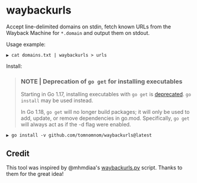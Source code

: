# waybackurls

Accept line-delimited domains on stdin, fetch known URLs from the Wayback Machine for `*.domain` and output them on stdout.

Usage example:

```
▶ cat domains.txt | waybackurls > urls
```

Install:
> ### NOTE | Deprecation of `go get` for installing executables
> Starting in Go 1.17, installing executables with `go get` is [deprecated](https://go.dev/doc/go-get-install-deprecation). `go install` may be used instead.
>
> In Go 1.18, `go get` will no longer build packages; it will only be used to add, update, or remove dependencies in go.mod. Specifically, `go get` will always act as if the -d flag were enabled.
```
▶ go install -v github.com/tomnomnom/waybackurls@latest
```

## Credit

This tool was inspired by @mhmdiaa's [waybackurls.py](https://gist.github.com/mhmdiaa/adf6bff70142e5091792841d4b372050) script.
Thanks to them for the great idea!
